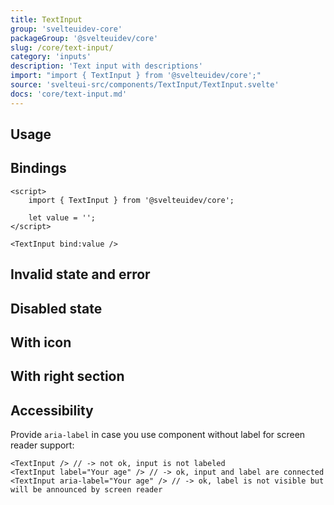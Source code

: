 ```yaml
---
title: TextInput
group: 'svelteuidev-core'
packageGroup: '@svelteuidev/core'
slug: /core/text-input/
category: 'inputs'
description: 'Text input with descriptions'
import: "import { TextInput } from '@svelteuidev/core';"
source: 'svelteui-src/components/TextInput/TextInput.svelte'
docs: 'core/text-input.md'
---
```


<script>
    import { Demo, TextInputDemos } from '@svelteuidev/demos';
    import { Heading } from 'components';
</script>

<Heading />

## Usage

<Demo demo={TextInputDemos.configurator} />

## Bindings

```svelte
<script>
	import { TextInput } from '@svelteuidev/core';

	let value = '';
</script>

<TextInput bind:value />
```

## Invalid state and error

<Demo demo={TextInputDemos.invalid} />

## Disabled state

<Demo demo={TextInputDemos.disabled} />

## With icon

<Demo demo={TextInputDemos.icon} />

## With right section

<Demo demo={TextInputDemos.rightsection} />

## Accessibility

Provide `aria-label` in case you use component without label for screen reader support:

```svelte
<TextInput /> // -> not ok, input is not labeled
<TextInput label="Your age" /> // -> ok, input and label are connected
<TextInput aria-label="Your age" /> // -> ok, label is not visible but will be announced by screen reader
```
